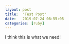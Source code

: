 ```yaml
---
layout: post
title:  "Test Post"
date:   2019-07-24 08:55:05
categories: [ruby]
---         
```



I think this is what we need! 